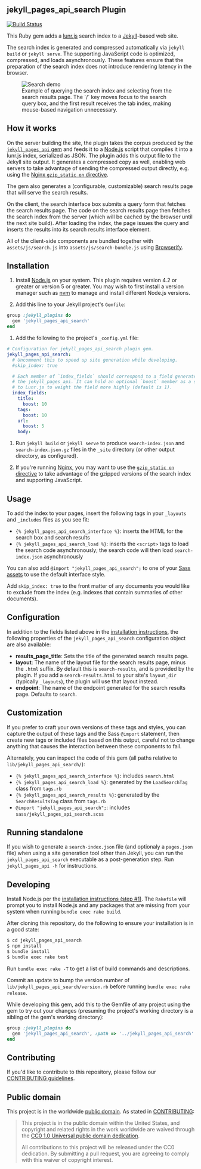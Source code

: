 ## jekyll_pages_api_search Plugin

[![Build Status](https://travis-ci.org/18F/jekyll_pages_api_search.svg?branch=master)](https://travis-ci.org/18F/jekyll_pages_api_search)

This Ruby gem adds a [lunr.js](http://lunrjs.com) search index to a
[Jekyll](http://jekyllrb.com/)-based web site.

The search index is generated and compressed automatically via `jekyll build`
or `jekyll serve`. The supporting JavaScript code is optimized, compressed,
and loads asynchronously. These features ensure that the preparation of the
search index does not introduce rendering latency in the browser.

<figure>
<img src='https://cloud.githubusercontent.com/assets/301547/13036790/489b5e50-d33f-11e5-9ba5-943bc6094650.gif' alt='Search demo' /><br/>
<figcaption>Example of querying the search index and selecting from the search
results page. The `/` key moves focus to the search query box, and the first
result receives the tab index, making mouse-based navigation unnecessary.
</figcaption>
</figure>

## How it works

On the server building the site, the plugin takes the corpus produced by the
[`jekyll_pages_api` gem](https://github.com/18F/jekyll_pages_api/) and feeds
it to a [Node.js](https://nodejs.org/) script that compiles it into a lunr.js
index, serialized as JSON. The plugin adds this output file to the Jekyll site
output. It generates a compressed copy as well, enabling web servers to take
advantage of sending the compressed output directly, e.g. using the [Nginx
`gzip_static on` directive](http://nginx.org/en/docs/http/ngx_http_gzip_static_module.html).

The gem also generates a (configurable, customizable) search results page that
will serve the search results.

On the client, the search interface box submits a query form that fetches the
search results page. The code on the search results page then fetches the
search index from the server (which will be cached by the browser until the
next site build). After loading the index, the page issues the query and
inserts the results into its search results interface element.

All of the client-side components are bundled together with
`assets/js/search.js` into `assets/js/search-bundle.js` using
[Browserify](http://browserify.org/).

## Installation

1. Install [Node.js](https://nodejs.org/) on your system. This plugin requires
   version 4.2 or greater or version 5 or greater. You may wish to first install a
   version manager such as [nvm](https://github.com/creationix/nvm) to manage and install different Node.js versions.


1. Add this line to your Jekyll project's `Gemfile`:
  ```ruby
  group :jekyll_plugins do
    gem 'jekyll_pages_api_search'
  end
  ```

1. Add the following to the project's `_config.yml` file:

  ```yaml
  # Configuration for jekyll_pages_api_search plugin gem.
  jekyll_pages_api_search:
    # Uncomment this to speed up site generation while developing.
    #skip_index: true

    # Each member of `index_fields` should correspond to a field generated by
    # the jekyll_pages_api. It can hold an optional `boost` member as a signal
    # to Lunr.js to weight the field more highly (default is 1).
    index_fields:
      title:
        boost: 10
      tags:
        boost: 10
      url:
        boost: 5
      body:
  ```

1. Run `jekyll build` or `jekyll serve` to produce `search-index.json` and
   `search-index.json.gz` files in the `_site` directory (or other output
   directory, as configured).

1. If you're running [Nginx](http://nginx.org), you may want to use the
   [`gzip_static on`
   directive](http://nginx.org/en/docs/http/ngx_http_gzip_static_module.html)
   to take advantage of the gzipped versions of the search index and supporting
   JavaScript.

## Usage

To add the index to your pages, insert the following tags in your `_layouts`
and `_includes` files as you see fit:

- `{% jekyll_pages_api_search_interface %}`: inserts the HTML for the search
  box and search results
- `{% jekyll_pages_api_search_load %}`: inserts the `<script>` tags to load
  the search code asynchronously; the search code will then load
  `search-index.json` asynchronously

You can also add `@import "jekyll_pages_api_search";` to one of your [Sass
assets](http://jekyllrb.com/docs/assets/) to use the default interface style.

Add `skip_index: true` to the front matter of any documents you would like to
exclude from the index (e.g. indexes that contain summaries of other documents).

## Configuration

In addition to the fields listed above in the [installation
instructions](#installation), the following properties of the
`jekyll_pages_api_search` configuration object are also available:

- **results_page_title**: Sets the title of the generated search results page.
- **layout**: The name of the layout file for the search results page, minus
  the `.html` suffix. By default this is `search-results`, and is provided by
  the plugin. If you add a `search-results.html` to your site's `layout_dir`
  (typically `_layouts`), the plugin will use that layout instead.
- **endpoint**: The name of the endpoint generated for the search results
  page. Defaults to `search`.

## Customization

If you prefer to craft your own versions of these tags and styles, you can
capture the output of these tags and the Sass `@import` statement, then create
new tags or included files based on this output, careful not to change
anything that causes the interaction between these components to fail.

Alternately, you can inspect the code of this gem (all paths relative to
`lib/jekyll_pages_api_search/`):

- `{% jekyll_pages_api_search_interface %}`: includes `search.html`
- `{% jekyll_pages_api_search_load %}`: generated by the `LoadSearchTag` class
  from `tags.rb`
- `{% jekyll_pages_api_search_results %}`: generated by the `SearchResultsTag`
  class from `tags.rb`
- `@import "jekyll_pages_api_search";`: includes
  `sass/jekyll_pages_api_search.scss`

## Running standalone

If you wish to generate a `search-index.json` file (and optionaly a
`pages.json` file) when using a site generation tool other than Jekyll, you
can run the `jekyll_pages_api_search` executable as a post-generation step.
Run `jekyll_pages_api -h` for instructions.

## Developing

Install Node.js per the [installation instructions (step #1)](#installation).
The `Rakefile` will prompt you to install Node.js and any packages
that are missing from your system when running `bundle exec rake build`.

After cloning this repository, do the following to ensure your installation is
in a good state:

```sh
$ cd jekyll_pages_api_search
$ npm install
$ bundle install
$ bundle exec rake test
```

Run `bundle exec rake -T` to get a list of build commands and descriptions.

Commit an update to bump the version number of
`lib/jekyll_pages_api_search/version.rb` before running `bundle exec rake
release`.

While developing this gem, add this to the Gemfile of any project using the
gem to try out your changes (presuming the project's working directory is a
sibling of the gem's working directory):

```ruby
group :jekyll_plugins do
  gem 'jekyll_pages_api_search', :path => '../jekyll_pages_api_search'
end
```

## Contributing

If you'd like to contribute to this repository, please follow our
[CONTRIBUTING guidelines](./CONTRIBUTING.md).

## Public domain

This project is in the worldwide [public domain](LICENSE.md). As stated in
[CONTRIBUTING](CONTRIBUTING.md):

> This project is in the public domain within the United States, and copyright
> and related rights in the work worldwide are waived through the
> [CC0 1.0 Universal public domain dedication](https://creativecommons.org/publicdomain/zero/1.0/).
>
> All contributions to this project will be released under the CC0 dedication.
> By submitting a pull request, you are agreeing to comply with this waiver of
> copyright interest.
